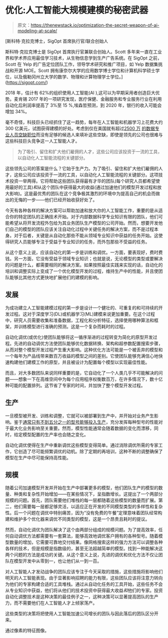 # 优化:人工智能大规模建模的秘密武器

> 原文：<https://thenewstack.io/optimization-the-secret-weapon-of-ai-modeling-at-scale/>

[](https://sigopt.com/)

 [斯科特·克拉克博士，SigOpt 首席执行官/联合创始人

斯科特·克拉克博士是 SigOpt 首席执行官兼联合创始人。Scott 多年来一直在工业界和学术界应用最佳学习技术，从生物信息学到生产广告系统。在 SigOpt 之前，Scott 在 Yelp 的广告定位团队工作，领导学术研究和推广项目，如 Yelp 数据集挑战和开源 MOE。Scott 拥有康奈尔大学的应用数学博士学位和计算机科学硕士学位，以及俄勒冈州立大学的数学、物理和计算物理学士学位。](https://sigopt.com/) [](https://sigopt.com/)

2018 年，估计有 62%的组织使用人工智能(AI ),这可以为早期采用者创造巨大优势。麦肯锡 2017 年的一项研究发现，医疗保健、金融服务和专业服务行业在利用自动化后利润率提高了 3%至 15 %,埃森哲预测，到 2020 年，银行的收入可能会增加 34%。

毫不奇怪，科技巨头已经抓住了这一趋势，每年在人工智能和机器学习上花费大约 300 亿美元，试图获得建模的好处。考虑到仅在美国就有超过[2](https://www-01.ibm.com/common/ssi/cgi-bin/ssialias?htmlfid=IML14576USEN&)[500 万](https://www-01.ibm.com/common/ssi/cgi-bin/ssialias?htmlfid=IML14576USEN&) [的数据专业人员空缺职位](https://www-01.ibm.com/common/ssi/cgi-bin/ssialias?htmlfid=IML14576USEN&)而没有足够的候选人来填补这些空缺，即使是领先的公司也很难与这些科技巨头竞争这一人工智能人才。

> 为了吸引、留住和扩大他们雇佣的人才，这些公司应该投资于一流的工具，以自动化人工智能流程的关键部分。

这些领先公司的答案是什么？它始于生产力。为了吸引、留住和扩大他们雇佣的人才，这些公司应该投资于一流的工具，以自动化人工智能流程的关键部分。这项技术投资一举两得。它将帮助这些团队获得最有才华的团队(每个研究人员都希望使用最好的工具)*和*从这个团队中获得最大的收益(通过加速他们的模型开发过程和放大影响)。这是最优秀的团队在这个竞争极其激烈的环境中为提高自己的机会而做出的无悔的一步——他们已经开始收获好处了。

今天有各种各样的解决方案可以帮助加速和放大你的人工智能工作，重要的是从适合你的特定团队的正确技术开始。对于内部数据科学专业知识有限的团队，他们可能希望从将开发流程外包给为其业务团队生产模型的公司开始。然而，想要开发他们自己的模型的团队应该关注自动化过程中关键任务的解决方案，而不是过程本身。对于后者，关键是从自动化那些不能从领域专业知识中获益的任务开始。这使得研究人员能够专注于受益于专业知识的任务，而外包那些不受益的任务。

从这个意义上说，应该自动化的第一步是训练和调优。一方面，要表现好，费时费钱。另一方面，它没有受益于领域专业知识；也就是说，无论模型的类型或要解决的问题是什么，都需要相同的解决方案。如果按照最佳实践来实现的话，自动化的培训和调整实际上变成了一个优化模型开发的过程，维持生产中的性能，并且使团队能够比其他方式更快地扩展他们的建模的影响。

## 发展

为成功建立人工智能建模过程的第一步是设计一个健壮的、可重复的和可持续的开发过程。这对于深度学习(DL)或机器学习(ML)建模来说更加重要。在这个过程中，研究人员需要收集和准备数据，工程化和分析特征，选择使用哪种算法和框架，并训练模型进行准确的预测。这是一个复杂而耗时的过程。

自动化调优(或优化)使团队能够将这一循序渐进的过程转变为简化的原型开发过程。先进的自动调优方法使团队能够优化数据转换、架构和超参数配置搜索步骤，从而对整个模型开发过程产生重大影响。这种优化方法可能是一个被丢弃的模型和一个每年为产品线带来数百万收益的模型之间的差别。它使团队能够充满信心地快速构建他们建模工作的原型，并且被设计为配置每个模型以实现最佳性能。

而且，对大多数团队来说同样重要的是，它自动化了一个人类几乎不可能解决的问题——想象一下在高维空间中为每个应用程序权衡数百万，在许多情况下，数十亿种可能的配置排列。这节省了专家的时间，并加快了整个模型开发过程。

## 生产

一旦模型被开发、训练和调整，它就可以被部署到生产中，并开始对业务产生影响。鉴于[通常只有不到五分之一的型号能够投入生产](https://blog.algorithmia.com/deploying-machine-learning-at-scale/)，充分发挥每种型号的性能对于最大化业务影响至关重要。然而，模型性能通常会随着数据的变化而漂移，同时，给定模型配置的生产率也会随之变化。

自动化调优使得在生产中重新调优这些模型变得简单。通过消除调优所需的专家工作，它创造了尽可能频繁调优的动机。除了定期的再培训，这种不断的调整确保了模型在生产中尽可能保持高性能。

## 规模

随着公司加速模型开发并开始在生产中部署更多的模型，他们团队生产的模型的数量、种类和复杂性开始增加——在某些情况下，呈指数增长。这提出了一个两部分规模的问题。首先，团队需要他们堆栈的每一层都随着这些模型的数量而扩展。第二，他们需要每一层都足够灵活，以适应正在开发的不同模型类型的多样性和复杂性。后一个问题在调优中特别痛苦，因为“没有免费的午餐”定理意味着团队经常构建和维护多个优化器来调优不同类型的模型，这是一个昂贵且耗时的提议。

然而，自动化调优为团队解决了这个由两部分组成的规模问题。为了提高效率，任何自动调优方法都需要有一套算法，能够高效地调优客户拥有的各种型号。随着模型数量的增加，它需要可靠地交付结果。像网格搜索这样的强力方法可以调整各种各样的技术，但是规模是指数级的，甚至无法超越简单的模型。找到一种能解决这两个问题的方法是成功的关键。从这个意义上说，先进的调优和优化方法不仅让团队在模型开发中从零到一，也让他们从一到一百。

对人工智能人才发动战争的团队应该专注于今天采取的措施，这些措施将影响他们明天的人工智能表现。由于显著影响招聘的能力有限，这些团队应该将注意力转向为他们的专家构建合适的工具堆栈。通过从自动化任务的工具开始，这些任务不会从专业知识中获益，他们将从他们的技术投资中获得最大收益*和*他们的专家。投资自动化调整技术是这种决策的最佳例子之一，这种决策可以显著提高团队的生产力，而不需要他们在人工智能人才上倾家荡产。

这些类型的决策将把使用人工智能加速公司增长的团队与因此落后的团队区分开来。

通过像素的特征图像。

<svg xmlns:xlink="http://www.w3.org/1999/xlink" viewBox="0 0 68 31" version="1.1"><title>Group</title> <desc>Created with Sketch.</desc></svg>